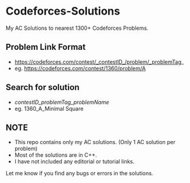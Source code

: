 # Codeforces-Solutions
My AC Solutions to nearest 1300+ Codeforces Problems.

## Problem Link Format
- https://codeforces.com/contest/_contestID_/problem/_problemTag_
- eg. https://codeforces.com/contest/1360/problem/A

## Search for solution 
- _contestID_problemTag_problemName_
- eg. 1360_A_Minimal Square

## NOTE
- This repo contains only my AC solutions. (Only 1 AC solution per problem)
- Most of the solutions are in C++.
- I have not included any editorial or tutorial links.

Let me know if you find any bugs or errors in the solutions.
